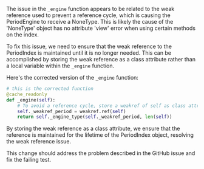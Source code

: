 The issue in the `_engine` function appears to be related to the weak reference used to prevent a reference cycle, which is causing the PeriodEngine to receive a NoneType. This is likely the cause of the 'NoneType' object has no attribute 'view' error when using certain methods on the index.

To fix this issue, we need to ensure that the weak reference to the PeriodIndex is maintained until it is no longer needed. This can be accomplished by storing the weak reference as a class attribute rather than a local variable within the `_engine` function.

Here's the corrected version of the `_engine` function:

```python
# this is the corrected function
@cache_readonly
def _engine(self):
    # To avoid a reference cycle, store a weakref of self as class attribute.
    self._weakref_period = weakref.ref(self)
    return self._engine_type(self._weakref_period, len(self))
```

By storing the weak reference as a class attribute, we ensure that the reference is maintained for the lifetime of the PeriodIndex object, resolving the weak reference issue.

This change should address the problem described in the GitHub issue and fix the failing test.